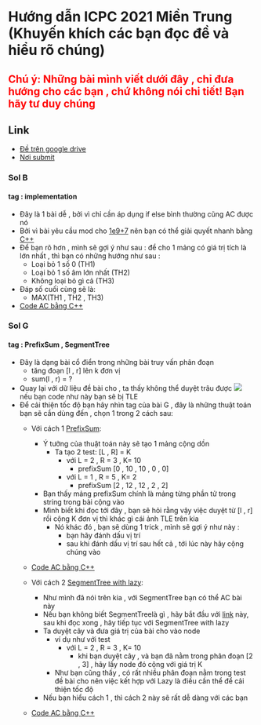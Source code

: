 ﻿# Hướng dẫn ICPC 2021 Miền Trung (Khuyến khích các bạn đọc đề và hiểu rõ chúng)

<h2 style="color:red">Chú ý: Những bài mình viết dưới đây  , chỉ đưa hướng cho các bạn , chứ không nói chi tiết! Bạn hãy tư duy chúng</h2>

## Link
* [Đề trên google drive](https://drive.google.com/drive/folders/1VNTlFeD6VBEb2JIwNzEntjIBU6_EBA9W)
* [Nơi submit](https://oj.vnoi.info/contest/icpc21_mt)


### Sol B 
#### tag : implementation 
* Đây là 1 bài dễ , bởi vì chỉ cần áp dụng if else bình thường cũng AC được nó
* Bởi vì bài yêu cầu mod cho [1e9+7](https://www.google.com/search?q=1e9%2B7&oq=&aqs=chrome.1.69i57j6.3548j0j7&sourceid=chrome&ie=UTF-8) nên bạn có thể giải quyết nhanh bằng [C++](https://vi.wikipedia.org/wiki/C%2B%2B)
* Để bạn rõ hơn , mình sẽ gợi ý như sau : để cho 1 mảng có giá trị tích là lớn nhất , thì
bạn có những hướng như sau :
	* Loại bỏ 1 số 0 (TH1)
	* Loại bỏ 1 số âm lớn nhất (TH2)
	* Không loại bỏ gì cả (TH3) 
* Đáp số cuối cùng sẽ là:
	* MAX(TH1 , TH2 , TH3)
* [Code AC bằng C++](https://github.com/tryCod3/SOL_ICPC/blob/master/Code/B.cpp)

### Sol G
#### tag : PrefixSum , SegmentTree
* Đây là dạng bài cổ điển trong những bài truy vấn phân đoạn
	* tăng đoạn [l , r] lên k đơn vị
	* sum(l , r) = ?
* Quay lại với dữ liệu đề bài cho , ta thấy không thể duyệt trâu được <img src="https://github.com/tryCod3/SOL_ICPC/blob/master/img/TLE_G.jpg">
nếu bạn code như này bạn sẽ bị TLE
* Để cải thiện tốc độ bạn hãy nhìn tag của bài G , đây là những thuật toán bạn sẽ cần dùng đến , chọn 1 trong 2 cách sau:
	* Với cách 1 [PrefixSum](https://vnoi.info/wiki/algo/data-structures/prefix-sum-and-difference-array.md):
		* Ý tưởng của thuật toán này sẽ tạo 1 mảng cộng dồn 
			* Ta tạo 2 test: [L , R] = K
				* với L = 2 , R = 3 , K= 10
					* prefixSum [0 , 10 , 10 , 0 , 0]
				* với L = 1 , R = 5 , K= 2	
					* prefixSum [2 , 12 , 12 , 2 , 2]
		 * Bạn thấy mảng prefixSum chính là mảng từng phần tử trong string trong bài cộng vào
		 * Mình biết khi đọc tới đây , bạn sẽ hỏi rằng vậy việc duyệt từ [l , r] rồi cộng K đơn vị
		   thì khác gì cái ảnh TLE trên kia
			* Nó khác đó , bạn sẽ dùng 1 trick , mình sẽ gợi ý như này : 
				* bạn hãy đánh dấu vị trí
				* sau khi đánh dấu vị trí sau hết cả , tới lúc này hãy cộng chúng vào 
	* [Code AC bằng C++](https://github.com/tryCod3/SOL_ICPC/blob/master/Code/G.cpp)	
	
	* Với cách 2 [SegmentTree with lazy](https://www.hackerearth.com/practice/notes/segment-tree-and-lazy-propagation/):
		* Như mình đã nói trên kia , với SegmentTree bạn có thể AC bài này 
		* Nếu bạn không biết SegmentTreelà gì , hãy bắt đầu với 
		[link](https://www.hackerearth.com/practice/data-structures/advanced-data-structures/segment-trees/tutorial/) này, sau khi đọc xong , hãy tiếp tục với SegmentTree with lazy
		* Ta duyệt cây và đưa giá trị của bài cho vào node
			* ví dụ như với test
				* với L = 2 , R = 3 , K= 10
					* khi bạn duyệt cây , và bạn đã nằm trong phân đoạn [2 , 3] , hãy lấy node đó cộng với giá trị K
			* Như bạn cũng thấy , có rất nhiều phân đoạn nằm trong test đề bài cho nên việc kết hợp với Lazy là điều cần thể để cải thiện tốc độ		
		* Nếu bạn hiểu cách 1 , thì cách 2 này sẽ rất dễ dàng với các bạn
	* [Code AC bằng C++](https://github.com/tryCod3/SOL_ICPC/blob/master/Code/Gseg.cpp)	